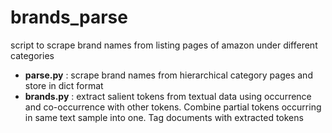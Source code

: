 # brands_parse
script to scrape brand names from listing pages of amazon under different categories

- **parse.py** : scrape brand names from hierarchical category pages and store in dict format
- **brands.py** : extract salient tokens from textual data using occurrence and co-occurrence with other tokens. Combine partial tokens occurring in same text sample into one. Tag documents with extracted tokens
